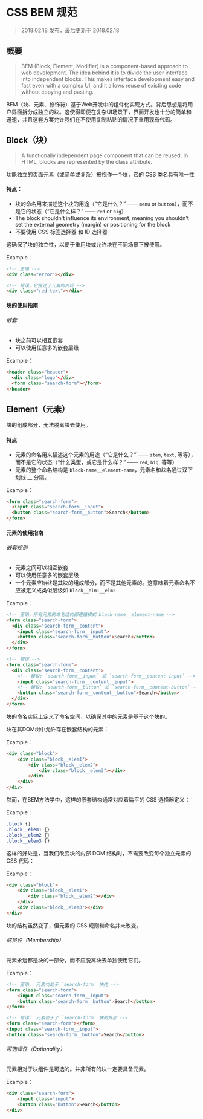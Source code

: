 CSS BEM 规范
===
> 2018.02.18 发布，最后更新于 2018.02.18

## 概要

> BEM (Block, Element, Modifier) is a component-based approach to web development. The idea behind it is to divide the user interface into independent blocks. This makes interface development easy and fast even with a complex UI, and it allows reuse of existing code without copying and pasting.

BEM（块、元素、修饰符）基于Web开发中的组件化实现方式。背后思想是将用户界面拆分成独立的块。这使得即便在复杂UI场景下，界面开发也十分的简单和迅速，并且这套方案允许我们在不使用复制粘贴的情况下重用现有代码。

## Block（块）

> A functionally independent page component that can be reused. In HTML, blocks are represented by the class attribute.

功能独立的页面元素（或简单或复杂）被视作一个块，它的 CSS 类名具有唯一性

#### 特点：

* 块的命名用来描述这个块的用途（“它是什么？” —— `menu` or `button`），而不是它的状态（“它是什么样？” —— `red` or `big`）
* The block shouldn't influence its environment, meaning you shouldn't set the external geometry (margin) or positioning for the block
* 不要使用 CSS 标签选择器 和 ID 选择器

这确保了块的独立性，以便于重用块或允许块在不同场景下被使用。

Example：

```html
<!-- 正确 -->
<div class="error"></div>

<!-- 错误，它描述了元素的表现 -->
<div class="red-text"></div>
```

#### 块的使用指南

###### 嵌套

* 块之前可以相互嵌套
* 可以使用任意多的嵌套层级

Example：

```html
<header class="header">
  <div class="logo"</div>
  <form class="search-form"></form>
</header>
```

## Element（元素）

块的组成部分，无法脱离块去使用。

#### 特点

* 元素的命名用来描述这个元素的用途（“它是什么？” —— `item`, `text`, 等等），而不是它的状态（“什么类型，或它是什么样？” —— `red`, `big`, 等等）
* 元素的整个命名结构是 `block-name__element-name`，元素名和块名通过双下划线 __ 分隔。

Example：

```html
<form class="search-form">
  <input class="search-form__input">
  <button class="search-form__button">Search</button>
</form>
```

#### 元素的使用指南

###### 嵌套规则

* 元素之间可以相互嵌套
* 可以使用任意多的嵌套层级
* 一个元素应始终是其块的组成部分，而不是其他元素的。这意味着元素命名不应被定义成类似层级如 `block__elm1__elm2`

Example：

```html
<!-- 正确，所有元素的命名结构都遵循模式 block-name__element-name -->
<form class="search-form">
  <div class="search-form__content">
    <input class="search-form__input">
    <button class="search-form__button">Search</button>
  </div>
</form>

<!-- 错误 -->
<form class="search-form">
  <div class="search-form__content">
    <!-- 建议: `search-form__input` 或 `search-form__content-input` -->
    <input class="search-form__content__input">
    <!-- 建议: `search-form__button` 或 `search-form__content-button` -->
    <button class="search-form__content__button">Search</button>
  </div>
</form>
```

块的命名实际上定义了命名空间，以确保其中的元素是基于这个块的。

块在其DOM树中允许存在嵌套结构的元素：

Example：

```html
<div class="block">
    <div class="block__elem1">
        <div class="block__elem2">
            <div class="block__elem3"></div>
        </div>
    </div>
</div>
```

然而，在BEM方法学中，这样的嵌套结构通常对应着扁平的 CSS 选择器定义：

Example：

```css
.block {}
.block__elem1 {}
.block__elem2 {}
.block__elem3 {}
```

这样的好处是，当我们改变块的内部 DOM 结构时，不需要改变每个独立元素的 CSS 代码：

Example：

```html
<div class="block">
    <div class="block__elem1">
        <div class="block__elem2"></div>
    </div>
    <div class="block__elem3"></div>
</div>
```

块的结构虽然变了，但元素的 CSS 规则和命名并未改变。

###### 成员性（Membership）

元素永远都是块的一部分，而不应脱离块去单独使用它们。

Example：

``` html
<!-- 正确， 元素均处于 `search-form` 块内 -->
<form class="search-form">
    <input class="search-form__input">
    <button class="search-form__button">Search</button>
</form>

<!-- 错误， 元素位于了 `search-form` 块的外部 -->
<form class="search-form"></form>
<input class="search-form__input">
<button class="search-form__button">Search</button>
```

###### 可选择性（Optionality）

元素相对于块组件是可选的。并非所有的块一定要具备元素。

Example：

```html
<div class="search-form">
    <input class="input">
    <button class="button">Search</button>
</div>
```
